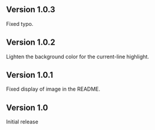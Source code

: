 ## Version 1.0.3

Fixed typo.

## Version 1.0.2

Lighten the background color for the current-line highlight.

## Version 1.0.1

Fixed display of image in the README.

## Version 1.0

Initial release
